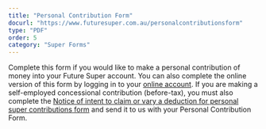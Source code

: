 ```yaml
---
title: "Personal Contribution Form"
docurl: "https://www.futuresuper.com.au/personalcontributionsform"
type: "PDF"
order: 5
category: "Super Forms"
---
```


Complete this form if you would like to make a personal contribution of money into your Future Super account. You can also complete the online version of this form by logging in to your [online account](https://my.futuresuper.com.au). If you are making a self-employed concessional contribution (before-tax), you must also complete the [Notice of intent to claim or vary a deduction for personal super contributions form](https://www.ato.gov.au/Forms/Notice-of-intent-to-claim-or-vary-a-deduction-for-personal-super-contributions/) and send it to us with your Personal Contribution Form.
